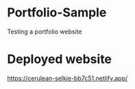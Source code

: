 # Portfolio-Sample
Testing a portfolio website

# Deployed website
https://cerulean-selkie-bb7c51.netlify.app/
